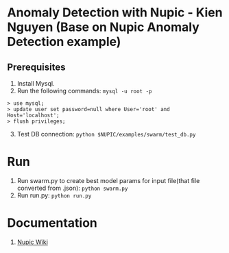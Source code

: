 # Anomaly Detection with Nupic - Kien Nguyen (Base on Nupic Anomaly Detection example)

## Prerequisites

1. Install Mysql.
2. Run the following commands: `mysql -u root -p`

  ```
  > use mysql;
  > update user set password=null where User='root' and Host='localhost';
  > flush privileges;
  ```

3. Test DB connection: `python $NUPIC/examples/swarm/test_db.py`

# Run

1. Run swarm.py to create best model params for input file(that file converted from .json): `python swarm.py`
2. Run run.py: `python run.py`

# Documentation

1. [Nupic Wiki](https://github.com/numenta/nupic/wiki)
